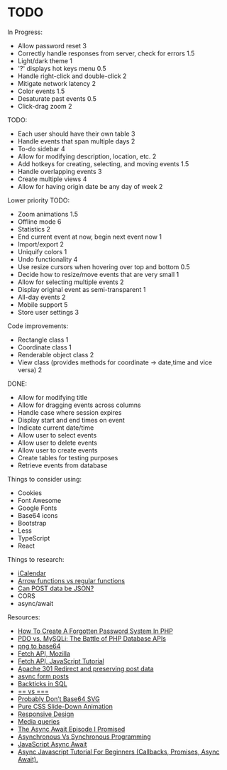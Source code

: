 # TODO

In Progress:

- Allow password reset                                                              3
- Correctly handle responses from server, check for errors                          1.5
- Light/dark theme                                                                  1
- '?' displays hot keys menu                                                        0.5
- Handle right-click and double-click                                               2
- Mitigate network latency                                                          2
- Color events                                                                      1.5
- Desaturate past events                                                            0.5
- Click-drag zoom                                                                   2

TODO:

- Each user should have their own table                                             3
- Handle events that span multiple days                                             2
- To-do sidebar                                                                     4
- Allow for modifying description, location, etc.                                   2
- Add hotkeys for creating, selecting, and moving events                            1.5
- Handle overlapping events                                                         3
- Create multiple views                                                             4
- Allow for having origin date be any day of week                                   2

Lower priority TODO:

- Zoom animations                                                                   1.5
- Offline mode                                                                      6
- Statistics                                                                        2
- End current event at now, begin next event now                                    1
- Import/export                                                                     2
- Uniquify colors                                                                   1
- Undo functionality                                                                4
- Use resize cursors when hovering over top and bottom                              0.5
- Decide how to resize/move events that are very small                              1
- Allow for selecting multiple events                                               2
- Display original event as semi-transparent                                        1
- All-day events                                                                    2
- Mobile support                                                                    5
- Store user settings                                                               3

Code improvements:

- Rectangle class                                                                   1
- Coordinate class                                                                  1
- Renderable object class                                                           2
- View class (provides methods for coordinate -> date,time and vice versa)          2

DONE:

- Allow for modifying title
- Allow for dragging events across columns
- Handle case where session expires
- Display start and end times on event
- Indicate current date/time
- Allow user to select events
- Allow user to delete events
- Allow user to create events
- Create tables for testing purposes
- Retrieve events from database

Things to consider using:

- Cookies
- Font Awesome
- Google Fonts
- Base64 icons
- Bootstrap
- Less
- TypeScript
- React

Things to research:

- [iCalendar](https://en.wikipedia.org/wiki/ICalendar)
- [Arrow functions vs regular functions](https://medium.com/swlh/javascript-arrow-functions-vs-regular-functions-5ec4a9076796)
- [Can POST data be JSON?](https://www.geeksforgeeks.org/how-to-receive-json-post-with-php/)
- CORS
- async/await

Resources:

- [How To Create A Forgotten Password System In PHP](https://www.youtube.com/watch?v=wUkKCMEYj9M)
- [PDO vs. MySQLi: The Battle of PHP Database APIs](https://websitebeaver.com/php-pdo-vs-mysqli)
- [png to base64](https://onlinepngtools.com/convert-png-to-base64)
- [Fetch API, Mozilla](https://developer.mozilla.org/en-US/docs/Web/API/Fetch_API/Using_Fetch)
- [Fetch API, JavaScript Tutorial](https://www.javascripttutorial.net/javascript-fetch-api/)
- [Apache 301 Redirect and preserving post data](https://stackoverflow.com/questions/13628831/apache-301-redirect-and-preserving-post-data)
- [async form posts](https://pqina.nl/blog/async-form-posts-with-a-couple-lines-of-vanilla-javascript/)
- [Backticks in SQL](https://chartio.com/learn/sql-tips/single-double-quote-and-backticks-in-mysql-queries/)
- [== vs ===](https://stackoverflow.com/questions/6003884/how-do-i-check-for-null-values-in-javascript)
- [Probably Don’t Base64 SVG](https://css-tricks.com/probably-dont-base64-svg/)
- [Pure CSS Slide-Down Animation](https://dzone.com/articles/pure-css-slide-down-animation-1)
- [Responsive Design](https://developer.mozilla.org/en-US/docs/Learn/CSS/CSS_layout/Responsive_Design)
- [Media queries](https://www.emailonacid.com/blog/article/email-development/emailology_media_queries_demystified_min-width_and_max-width/)
- [The Async Await Episode I Promised](https://www.youtube.com/watch?v=vn3tm0quoqE)
- [Asynchronous Vs Synchronous Programming](https://www.youtube.com/watch?v=Kpn2ajSa92c)
- [JavaScript Async Await](https://www.youtube.com/watch?v=V_Kr9OSfDeU)
- [Async Javascript Tutorial For Beginners (Callbacks, Promises, Async Await).](https://www.youtube.com/watch?v=_8gHHBlbziw)
